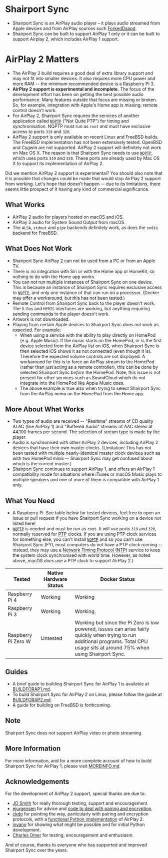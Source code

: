 
Shairport Sync
=============
* Shairport Sync is an AirPlay audio player – it plays audio streamed from Apple devices and from AirPlay sources such [ForkedDaapd](http://ejurgensen.github.io/forked-daapd/).
* Shairport Sync can be built to support AirPlay 1 only or it can be built to support Airplay 2, which includes AirPlay 1 support. 

AirPlay 2 Matters
====
* The AirPlay 2 build requires a good deal of extra library support and may not fit into smaller devices. It also requires more CPU power and more RAM -- the minimum recommended device is a Raspberry Pi 3.
* **AirPlay 2 support is experimental and incomplete.** The focus of the development effort has been on getting the best possible audio performance. Many features outside that focus are missing or broken. So, for example, integration with Apple's Home app is missing; remote control doesn't work.
* For AirPlay 2, Shairport Sync requires the services of another application called [`NQPTP`](https://github.com/mikebrady/nqptp) ("Not Quite PTP") for timing and synchronisation. NQPTP must run as `root` and must have exclusive access to ports `319` and `320`.
* AirPlay 2 support is only available on recent Linux and FreeBSD builds. The FreeBSD implementation has not been extensively tested. OpenBSD and Cygwin are not supported. AirPlay 2 support will definitely not work on Mac OS X. The reason is that Shairport Sync needs to use [`NQPTP`](https://github.com/mikebrady/nqptp), which uses ports `319` and `320`. These ports are already used by Mac OS X to support its implementation of AirPlay 2.

Did we mention AirPlay 2 support is experimental? You should also note that it is possible that changes could be made that would stop AirPlay 2 support from working. Let's hope that doesn't happen -- due to its limitations, there seems little prospect of it having any kind of commercial significance.

What Works
---
* AirPlay 2 audio for players hosted on macOS and iOS.
* AirPlay 2 audio for System Sound Output from macOS.
* The `ALSA`, `stdout` and `pipe` backends definitely work, as does the `sndio` backend for FreeBSD.

What Does Not Work
---
* Shairport Sync AirPlay 2 can not be used from a PC or from an Apple TV.
* There is no integration with Siri or with the Home app or HomeKit, so nothing to do with the Home app works.
* You can not run multiple instances of Shairport Sync on one device. This is because an instance of Shairport Sync requires exclusive access to [`NQPTP`](https://github.com/mikebrady/nqptp), and only one instance of that can run on a processor. (Docker may offer a workaround, but this has not been tested.)
* Remote Control from Shairport Sync back to the player doesn't work. The `D-Bus` and `MPRIS` interfaces are working, but anything requiring sending commands to the player doesn't work.
* Artwork is not downloaded.
* Playing from certain Apple devices to Shairport Sync does not work as expected. For example:
  * When using a service with the ability to play directly on HomePod (e.g. Apple Music). If the music starts on the HomePod, or is the first device selected from the AirPlay list on iOS, when Shairport Sync is then selected iOS shows it as not connected (even though it is). Therefore the expected volume controls are not displayed. A workaround for this is to force an AirPlay stream to the HomePod (rather than just acting as a remote controller), this can be done by selected Shairport Sync _before_ the HomePod. Note, this issue is not present for other services such as SoundCloud which do not integrate into the HomePod like Apple Music does.
  * The above example is true also when trying to select Shairport Sync from the AirPlay menu on the HomePod from the Home app.

More About What Works
---
* Two types of audio are received -- "Realtime" streams of CD quality ALAC (like AirPlay 1) and "Buffered Audio" streams of AAC stereo at 44,100 frames per second. The selection of stream type is made by the player.
* Audio is synchronised with other AirPlay 2 devices, including AirPlay 2 devices that have their own master clocks. (Limitation: This has not been tested with multiple nearly-identical master clock devices such as with two HomePod minis -- Shairport Sync may get confused about which is the current master.)
* Shairport Sync continues to support AirPlay 1, and offers an AirPlay 1 compatibility mode for situations where iTunes or macOS Music plays to multiple speakers and one of more of them is compatible with AirPlay 1 only.

What You Need
---
* A Raspberry Pi. See table below for tested devices, feel free to open an issue or pull request if you have Shairport Sync working on a device not listed here!
* [`NQPTP`](https://github.com/mikebrady/nqptp) is needed and must be run as `root`. It will use ports `319` and `320`, normally reserved for [PTP](https://standards.ieee.org/standard/1588-2008.html) clocks. If you are using PTP clock services for something else, you can't install [`NQPTP`](https://github.com/mikebrady/nqptp) and so you can't use Shairport Sync.(FYI, most computers do not have a PTP clock running -- instead, they may use a [Network Timing Protocol (NTP)](http://www.ntp.org) service to keep the system clock synchronised with world time. However, as noted above, macOS _does_ use a PTP clock to support AirPlay 2.)

| Tested              | Native Hardware Status | Docker Status |
|---------------------|------------------------|---------------|
| Raspberry Pi 4      | Working                | Working       |
| Raspberry Pi 3      | Working                | Working.      |
| Raspberry Pi Zero W | Untested               | Working but since the Pi Zero is low powered, issues can arise fairly quickly when trying to run additional programs. Total CPU usage sits at around 75% when using Shairport Sync.|

Guides
---
* A brief guide to building Shairport Sync for AirPlay 1 is available at [BUILDFORAP1.md](https://github.com/aillwee/shairport-sync/blob/development/BUILDFORAP1.md).
* To build Shairport Sync for AirPlay 2 on Linux, please follow the guide at [BUILDFORAP2.md](https://github.com/aillwee/shairport-sync/blob/development/BUILDFORAP2.md).
* A guide for building on FreeBSD is forthcoming.

Note
---
Shairport Sync does not support AirPlay video or photo streaming.

More Information
---
For more information, and for a more complete account of how to build Shairport Sync for AirPlay 1, please visit [MOREINFO.md](https://github.com/aillwee/shairport-sync/blob/development/MOREINFO.md).

Acknowledgements
---
For the development of AirPlay 2 support, special thanks are due to:
* [JD Smith](https://github.com/jdtsmith) for really thorough testing, support and encouragement.
* [ejurgensen](https://github.com/ejurgensen) for advice and [code to deal with pairing and encryption](https://github.com/ejurgensen/pair_ap).
* [ckdo](https://github.com/ckdo) for pointing the way, particularly with pairing and encryption protocols, with a [functional Python implementation](https://github.com/ckdo/airplay2-receiver) of AirPlay 2.
* [invano](https://github.com/invano) for showing what might be possible and for initial Python development.
* [Charles Omer](https://github.com/charlesomer) for testing, encouragement and enthusiasm.

And of course, thanks to everyone who has supported and improved Shairport Sync over the years.
